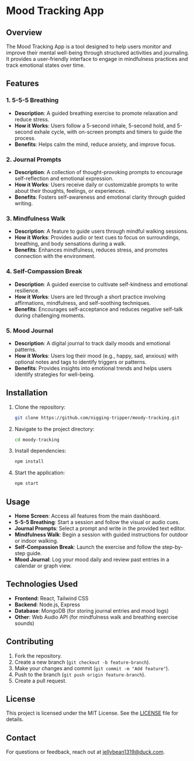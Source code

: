 <xaiArtifact artifact_id="5a43b368-d5a5-4c5e-a68d-b179dee6bb48" artifact_version_id="a2c44b6d-277e-45e3-8fec-733991d93a94" title="README.md" contentType="text/markdown">

# Mood Tracking App

## Overview
The Mood Tracking App is a tool designed to help users monitor and improve their mental well-being through structured activities and journaling. It provides a user-friendly interface to engage in mindfulness practices and track emotional states over time.

## Features

### 1. 5-5-5 Breathing
- **Description**: A guided breathing exercise to promote relaxation and reduce stress.
- **How it Works**: Users follow a 5-second inhale, 5-second hold, and 5-second exhale cycle, with on-screen prompts and timers to guide the process.
- **Benefits**: Helps calm the mind, reduce anxiety, and improve focus.

### 2. Journal Prompts
- **Description**: A collection of thought-provoking prompts to encourage self-reflection and emotional expression.
- **How it Works**: Users receive daily or customizable prompts to write about their thoughts, feelings, or experiences.
- **Benefits**: Fosters self-awareness and emotional clarity through guided writing.

### 3. Mindfulness Walk
- **Description**: A feature to guide users through mindful walking sessions.
- **How it Works**: Provides audio or text cues to focus on surroundings, breathing, and body sensations during a walk.
- **Benefits**: Enhances mindfulness, reduces stress, and promotes connection with the environment.

### 4. Self-Compassion Break
- **Description**: A guided exercise to cultivate self-kindness and emotional resilience.
- **How it Works**: Users are led through a short practice involving affirmations, mindfulness, and self-soothing techniques.
- **Benefits**: Encourages self-acceptance and reduces negative self-talk during challenging moments.

### 5. Mood Journal
- **Description**: A digital journal to track daily moods and emotional patterns.
- **How it Works**: Users log their mood (e.g., happy, sad, anxious) with optional notes and tags to identify triggers or patterns.
- **Benefits**: Provides insights into emotional trends and helps users identify strategies for well-being.

## Installation
1. Clone the repository:
   ```bash
   git clone https://github.com/nigging-tripper/moody-tracking.git
   ```
2. Navigate to the project directory:
   ```bash
   cd moody-tracking
   ```
3. Install dependencies:
   ```bash
   npm install
   ```
4. Start the application:
   ```bash
   npm start
   ```

## Usage
- **Home Screen**: Access all features from the main dashboard.
- **5-5-5 Breathing**: Start a session and follow the visual or audio cues.
- **Journal Prompts**: Select a prompt and write in the provided text editor.
- **Mindfulness Walk**: Begin a session with guided instructions for outdoor or indoor walking.
- **Self-Compassion Break**: Launch the exercise and follow the step-by-step guide.
- **Mood Journal**: Log your mood daily and review past entries in a calendar or graph view.

## Technologies Used
- **Frontend**: React, Tailwind CSS
- **Backend**: Node.js, Express
- **Database**: MongoDB (for storing journal entries and mood logs)
- **Other**: Web Audio API (for mindfulness walk and breathing exercise sounds)

## Contributing
1. Fork the repository.
2. Create a new branch (`git checkout -b feature-branch`).
3. Make your changes and commit (`git commit -m "Add feature"`).
4. Push to the branch (`git push origin feature-branch`).
5. Create a pull request.

## License
This project is licensed under the MIT License. See the [LICENSE](LICENSE) file for details.

## Contact
For questions or feedback, reach out at [jellybean1319@duck.com](mailto:jellybean1319@duck.com).

</xaiArtifact>

